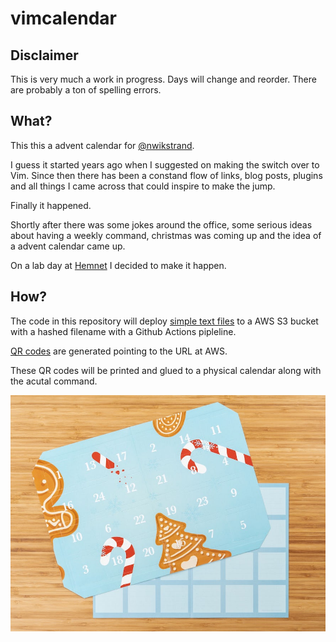 # vimcalendar

## Disclaimer

This is very much a work in progress. Days will change and reorder. There
are probably a ton of spelling errors. 

## What?

This this a advent calendar for [@nwikstrand](https://github.com/nwikstrand).

I guess it started years ago when I suggested on making the switch over to Vim.
Since then there has been a constand flow of links, blog posts, plugins and
all things I came across that could inspire to make the jump.

Finally it happened.

Shortly after there was some jokes around the office, some serious ideas about
having a weekly command, christmas was coming up and the idea of a advent
calendar came up. 

On a lab day at [Hemnet](http://github.com/hemnet) I decided to make it happen.


## How?

The code in this repository will deploy
[simple text files](https://github.com/pean/vimcalendar/tree/master/days) to a
AWS S3 bucket with a hashed filename with a Github Actions pipleline.

[QR codes](https://github.com/pean/vimcalendar/tree/master/qrcodes) are
generated pointing to the URL at AWS.

These QR codes will be printed and glued to a physical calendar along with the
acutal command.

![vimcalendar](https://raw.githubusercontent.com/pean/vimcalendar/master/adventcalendar.jpeg?token=AAFGONHLPDPAZPGPL673UKK53GENY)
